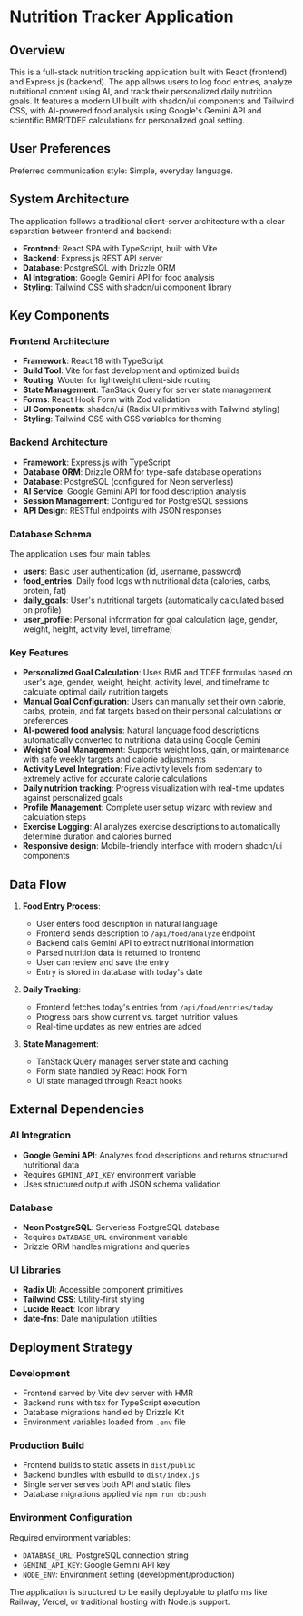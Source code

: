 # Nutrition Tracker Application

## Overview

This is a full-stack nutrition tracking application built with React (frontend) and Express.js (backend). The app allows users to log food entries, analyze nutritional content using AI, and track their personalized daily nutrition goals. It features a modern UI built with shadcn/ui components and Tailwind CSS, with AI-powered food analysis using Google's Gemini API and scientific BMR/TDEE calculations for personalized goal setting.

## User Preferences

Preferred communication style: Simple, everyday language.

## System Architecture

The application follows a traditional client-server architecture with a clear separation between frontend and backend:

- **Frontend**: React SPA with TypeScript, built with Vite
- **Backend**: Express.js REST API server
- **Database**: PostgreSQL with Drizzle ORM
- **AI Integration**: Google Gemini API for food analysis
- **Styling**: Tailwind CSS with shadcn/ui component library

## Key Components

### Frontend Architecture
- **Framework**: React 18 with TypeScript
- **Build Tool**: Vite for fast development and optimized builds
- **Routing**: Wouter for lightweight client-side routing
- **State Management**: TanStack Query for server state management
- **Forms**: React Hook Form with Zod validation
- **UI Components**: shadcn/ui (Radix UI primitives with Tailwind styling)
- **Styling**: Tailwind CSS with CSS variables for theming

### Backend Architecture
- **Framework**: Express.js with TypeScript
- **Database ORM**: Drizzle ORM for type-safe database operations
- **Database**: PostgreSQL (configured for Neon serverless)
- **AI Service**: Google Gemini API for food description analysis
- **Session Management**: Configured for PostgreSQL sessions
- **API Design**: RESTful endpoints with JSON responses

### Database Schema
The application uses four main tables:
- **users**: Basic user authentication (id, username, password)
- **food_entries**: Daily food logs with nutritional data (calories, carbs, protein, fat)
- **daily_goals**: User's nutritional targets (automatically calculated based on profile)
- **user_profile**: Personal information for goal calculation (age, gender, weight, height, activity level, timeframe)

### Key Features
- **Personalized Goal Calculation**: Uses BMR and TDEE formulas based on user's age, gender, weight, height, activity level, and timeframe to calculate optimal daily nutrition targets
- **Manual Goal Configuration**: Users can manually set their own calorie, carbs, protein, and fat targets based on their personal calculations or preferences
- **AI-powered food analysis**: Natural language food descriptions automatically converted to nutritional data using Google Gemini
- **Weight Goal Management**: Supports weight loss, gain, or maintenance with safe weekly targets and calorie adjustments
- **Activity Level Integration**: Five activity levels from sedentary to extremely active for accurate calorie calculations
- **Daily nutrition tracking**: Progress visualization with real-time updates against personalized goals
- **Profile Management**: Complete user setup wizard with review and calculation steps
- **Exercise Logging**: AI analyzes exercise descriptions to automatically determine duration and calories burned
- **Responsive design**: Mobile-friendly interface with modern shadcn/ui components

## Data Flow

1. **Food Entry Process**:
   - User enters food description in natural language
   - Frontend sends description to `/api/food/analyze` endpoint
   - Backend calls Gemini API to extract nutritional information
   - Parsed nutrition data is returned to frontend
   - User can review and save the entry
   - Entry is stored in database with today's date

2. **Daily Tracking**:
   - Frontend fetches today's entries from `/api/food/entries/today`
   - Progress bars show current vs. target nutrition values
   - Real-time updates as new entries are added

3. **State Management**:
   - TanStack Query manages server state and caching
   - Form state handled by React Hook Form
   - UI state managed through React hooks

## External Dependencies

### AI Integration
- **Google Gemini API**: Analyzes food descriptions and returns structured nutritional data
- Requires `GEMINI_API_KEY` environment variable
- Uses structured output with JSON schema validation

### Database
- **Neon PostgreSQL**: Serverless PostgreSQL database
- Requires `DATABASE_URL` environment variable
- Drizzle ORM handles migrations and queries

### UI Libraries
- **Radix UI**: Accessible component primitives
- **Tailwind CSS**: Utility-first styling
- **Lucide React**: Icon library
- **date-fns**: Date manipulation utilities

## Deployment Strategy

### Development
- Frontend served by Vite dev server with HMR
- Backend runs with tsx for TypeScript execution
- Database migrations handled by Drizzle Kit
- Environment variables loaded from `.env` file

### Production Build
- Frontend builds to static assets in `dist/public`
- Backend bundles with esbuild to `dist/index.js`
- Single server serves both API and static files
- Database migrations applied via `npm run db:push`

### Environment Configuration
Required environment variables:
- `DATABASE_URL`: PostgreSQL connection string
- `GEMINI_API_KEY`: Google Gemini API key
- `NODE_ENV`: Environment setting (development/production)

The application is structured to be easily deployable to platforms like Railway, Vercel, or traditional hosting with Node.js support.
